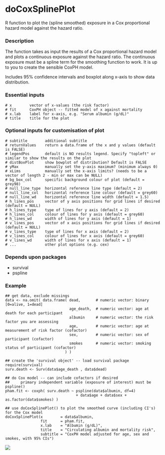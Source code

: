 doCoxSplinePlot
==============

R function to plot the (spline smoothed) exposure in a Cox proportional hazard model against the hazard ratio.

### Description
The function takes as input the results of a Cox proportional hazard model and plots a continuous exposure against the hazard ratio. The continuous exposure must be a spline term for the smoothing function to work. It is up to you to create the sensible CoxPH model.

Includes 95% confidence intervals and boxplot along x-axis to show data distribution.

### Essential inputs
```
# x        vector of x-values (the risk factor)
# fit      CoxPH object -- fitted model of x against mortality
# x.lab    label for x-axis, e.g. "Serum albumin (g/dL)"
# title    title for the plot
```

### Optional inputs for customisation of plot
```
# subtitle        additional subtitle
# returnValues    return a data.frame of the x and y values (default is FALSE)
# legendPos       default is NO results legend. Specify "topleft" or similar to show the results on the plot
# distBoxPlot     show bowplot of distribution? Default is FALSE
# yMax            manually set the y-axis maximum? (minimum always 0)
# xLims           manually set the x-axis limits? (needs to be a vector of length 2 - min or max can be NULL)
# bg_box_col      specific background colour of plot (default = grey98)
# null_line_type  horizontal reference line type (default = 2)
# null_line_col   horizontal reference line colour (default = grey60)
# null_line_wd    horizontal reference line width (default = 1.5)
# h_lines_pos     vector of y axis positions for grid lines if desired (default = NULL)
# h_lines_type    type of lines for y axis (default = 2)
# h_lines_col     colour of lines for y axis (default = grey60)
# h_lines_wd      width of lines for y axis (default = 1)
# v_lines_pos     vector of x axis positions for grid lines if desired (default = NULL)
# v_lines_type    type of lines for x axis (default = 2)
# v_lines_col     colour of lines for x axis (default = grey60)
# v_lines_wd      width of lines for x axis (default = 1)
# ...             other plot options (e.g. cex)
```

### Depends upon packages
- survival
- pspline

### Example
```
## get data, exclude missings
data <- na.omit( data.frame( dead,       # numeric vector: binary [0=alive, 1=dead]
                             age_death,  # numeric vector: age at death for each participant
                             albumin     # numeric vector: the risk factor you are assessing
                             age,        # numeric vector: age at measurement of risk factor (cofactor)
                             sex,        # numeric vector: sex of participant (cofactor)
                             smokes      # numeric vector: smoking status of participant (cofactor)
                           ) )

## create the 'survival object' -- load survival package
require(survival)
surv.death <- Surv(data$age_death , data$dead)

## do Cox model -- can include cofactors if desired
##     primary independent variable (exposure of interest) must be pspline()
pham.fit <- coxph( surv.death ~ pspline(data$albumin, df=4) 
                                + data$age + data$sex + as.factor(data$smokes) )

## use doCoxSplinePlot() to plot the smoothed curve (including CI's) for the Cox model
doCoxSplinePlot(x        = data$albumin, 
                fit      = pham.fit, 
                x.lab    = "Albumin (g/dL)", 
                title    = "Circulating albumin and mortality risk",
                subtitle = "CoxPH model adjusted for age, sex and smokes, with 95% CIs")

```
![](http://s22.postimg.org/vr887q00x/Albumin_mortality_risk.png)
